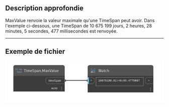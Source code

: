 ## Description approfondie
MaxValue renvoie la valeur maximale qu'une TimeSpan peut avoir. Dans l'exemple ci-dessous, une TimeSpan de 10 675 199 jours, 2 heures, 28 minutes, 5 secondes, 477 millisecondes est renvoyée.
___
## Exemple de fichier

![MaxValue](./DSCore.TimeSpan.MaxValue_img.jpg)

